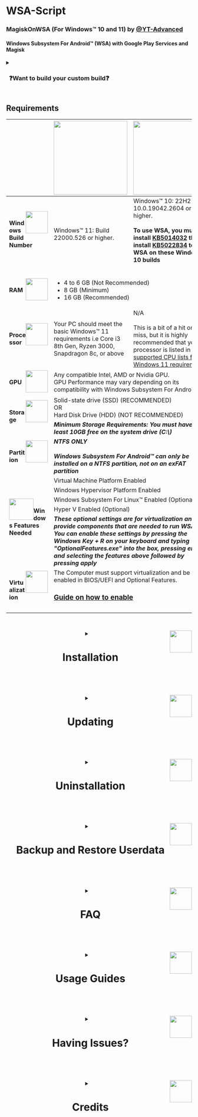# WSA-Script
### MagiskOnWSA (For Windows™ 10 and 11) by [@YT-Advanced](https://github.com/YT-Advanced/)
#### Windows Subsystem For Android™ (WSA) with Google Play Services and Magisk 

<details>     
   <summary><h3> &nbsp; ❓Want to build your custom build❓ <h3></summary>
      

| :exclamation: **Important:**  &nbsp;  `⚠️DO NOT FORK⚠️`               |
|------------------------------------------------------------------------|
|**This repository is designed specifically not to be forked. MagiskOnWSA and some of the various forks and clones that have sprung up on the platform (***potentially***) violate GitHub's Terms of Service due to abuse of GitHub Actions and have been ultimately warned, disabled or banned.**| 
|**Therefore, don't fork this repository unless you're a developer and want to modify the code itself and/or want to contribute to this Github repository.**|
|**If you want to create your Custom Build, please follow the instructions set out clearly, to avoid the repo from being taken down as a result of a misuse of Github Actions due to the large number of forks.**|
      
#### **1. Star this repos (I will happy if you do that)**

#### **2. Check the version from [Releases](https://github.com/YT-Advanced/WSA-Scrpt/releases/latest) first. If it does not have the version you want, continue to follow this guide. If it does, then feel free to use those prebuild WSA builds**

#### **3. Open [this page directly](https://YT-Advanced.github.io/WSA-Script) then choose the option that you want to build**  
![image](https://user-images.githubusercontent.com/70064328/236150011-191bf3a8-2efb-44a1-af44-202c6ea9fe66.png)

#### **4. Click "Create Issues" Button, the issues page will be generated and open. Then you click "Submit New Issues" (green button) and wait.**
![image](https://user-images.githubusercontent.com/70064328/236150320-65fdd492-9fc4-4176-b3bd-a3cee8b7753d.png)

#### **5. After about 15 minutes, the bot will reply that the workflow have built successfully (like the picture below), OPEN THE LINK BELOW THE BOT COMMENT**
![image](https://user-images.githubusercontent.com/70064328/236154819-75dd1997-1999-43fd-a482-050f21e34b72.png)

#### **6. Download the package as artifact**
**DO NOT download it via multithread downloaders like IDM**
![image](https://user-images.githubusercontent.com/68516357/222224469-5748b78a-158e-46ff-9f65-317dbb519aac.png)

#### **7. Install like normal using [the instructions](https://github.com/YT-Advanced/WSA-Script#--installation) in this repository** and most important of all....

---
<summary><h3> &nbsp; The workflow didn't work ❓ Follow these step <h3></summary>

#### **1. Open the home page, click on the button (shown below) and select "import a repository" or go to [this page directly](https://github.com/new/import)**
   ***Step 1.1:***
   
   <img src="https://user-images.githubusercontent.com/68516357/221636520-78d0716a-247b-4034-aa9d-bdbe2277950c.png" style="width: 350px;"/>
   
   ***Step 1.2:***
   
   ![image](https://user-images.githubusercontent.com/68516357/221641202-e3ef4deb-f2dd-46e6-82c8-fb4767f82e99.png)
   
---   
#### **2. [Copy the URL of this Repo](https://github.com/YT-Advanced/WSA-Script) and paste it into the the text box below and press "Import"** 

![image](https://user-images.githubusercontent.com/68516357/221643582-72d71f68-8f53-48d9-a940-692a54d42098.png)

---
#### **3. Go to the **Setting** tab in your newly imported repo and enable "Github Actions"**
   ***Step 3.1:***
   
![Settings](https://user-images.githubusercontent.com/68516357/222214308-b52b1c6f-a60b-44ef-9ce0-bc335087e3a2.png)

   ***Step 3.2:***
   
![MRq9WD3SO2](https://user-images.githubusercontent.com/68516357/222215598-30d68ad3-9700-4061-bba4-815b3befcb10.png)

---
#### **4. Then, scroll down until you reach the section titled "Workflow Permission" and follow the steps as shown in the image below**
![image](https://user-images.githubusercontent.com/68516357/224546417-a82249b4-3864-42bd-8a29-32350b8b0c97.png)

---
#### **5. Open [this link](https://github.com/settings/tokens/new) in new tab, then follow the step below. FINALLY, SCROLL DOWN AND CLICK GENERATE TOKEN**
![image](https://user-images.githubusercontent.com/70064328/231184720-0d3b4ce7-0b82-4b1f-b337-5f0fd0ceb632.png)

---
#### **6. The key will appear. Then click the copy button at right side of the key.**
![image](https://user-images.githubusercontent.com/70064328/231189492-cf3b407e-708b-4224-ba4e-11f3e27012a1.png)

---
#### **7. Now, back to your repository **Setting** tab, and open Secret and Variable, then click Action. Next click **New reporistory secret** button**
![image](https://user-images.githubusercontent.com/70064328/231191605-1e3c4b53-6d17-49f5-8e7f-c752ae12aee8.png)

---
#### **8. In the name boxes, type PAT. Next, paste your copied Secret key to Secret boxes, then click **Add Secrets** button**
![image](https://user-images.githubusercontent.com/70064328/231192376-16aa194c-07ae-4262-857f-d9d86701a110.png)

---
#### **9. Now, Go to the **Action** tab**
![CvYhP0B0CI](https://user-images.githubusercontent.com/68516357/222221960-f48ab9c3-eb77-4cb0-b932-5cd343381048.png)

---
#### **10. In the left sidebar, click the **Custom Build** workflow.**
![image](https://user-images.githubusercontent.com/68516357/222221307-8a4571d2-ac3e-410b-b999-0eb62b14d8d5.png)

---
#### **11. Above the list of workflow runs, select **Run workflow****
![image](https://user-images.githubusercontent.com/68516357/222222850-f991890c-5a80-4cc2-b83d-0ef35c24a79e.png)

---
#### **12. Select your desired options such as ***Magisk Version***, ***WSA Release Channel + WSA Archetecture*** , ***GApps Varient*** and ***Compression Format*** then click **Run workflow****
![image](https://user-images.githubusercontent.com/68516357/222224185-abcfa0cf-c8c6-46e3-bc38-871c968b86f2.png)

---    
#### **13. Wait for the action to complete and download the artifact**
**DO NOT download it via multithread downloaders like IDM**
![image](https://user-images.githubusercontent.com/68516357/222224469-5748b78a-158e-46ff-9f65-317dbb519aac.png)

---
#### **14. Install like normal using [the instructions](https://github.com/YT-Advanced/WSA-Script#--installation) in this repository** and most important of all....
</details>

## Requirements

<center><table>
<thead>
  <tr>
    <th></th>
    <th><img src="https://upload.wikimedia.org/wikipedia/commons/e/e6/Windows_11_logo.svg" style="width: 200px;"/></th>
    <th><img src="https://upload.wikimedia.org/wikipedia/commons/0/05/Windows_10_Logo.svg" style="width: 200px;"/></th>
  </tr>
</thead>
<tbody>
  <tr>
    <td><img style="float: right;" src="https://img.icons8.com/fluency/96/null/windows-update--v1.png" width="60" height="60"/><h4>Windows Build Number<h4></td>
    <td>Windows™ 11: Build 22000.526 or higher.</td>
    <td>Windows™ 10: 22H2 10.0.19042.2604 or higher. <br /><br /><b>To use WSA, you must install <a href="https://www.catalog.update.microsoft.com/Search.aspx?q=KB5014032" target="_blank" rel="noopener noreferrer">KB5014032</a> then install <a href="https://www.catalog.update.microsoft.com/Search.aspx?q=KB5022834" target="_blank" rel="noopener noreferrer">KB5022834</a> to use WSA on these Windows 10 builds<b><br /><br /><b></td>
  </tr>
  <tr>
    <td><img style="float: right;" src="https://img.icons8.com/external-smashingstocks-flat-smashing-stocks/66/null/external-RAM-technology-and-devices-smashingstocks-flat-smashing-stocks.png" width="60" height="60"/><h4>RAM<h4></td>
    <td colspan="2"><ul><li>4 to 6 GB (Not Recommended)</li><li>8 GB (Minimum)</li><li>16 GB (Recommended)</li></ul></td>
  </tr>
  <tr>
    <td><img style="float: right;" src="https://img.icons8.com/3d-fluency/94/null/electronics.png" width="60" height="60"/><h4>Processor<h4></td>
    <td>Your PC should meet the basic Windows™ 11 requirements i.e Core i3 8th Gen, Ryzen 3000, Snapdragon 8c, or above</td>
    <td>N/A </br></br> This is a bit of a hit or miss, but it is highly recommended that your processor is listed in the <a href="https://learn.microsoft.com/en-gb/windows-hardware/design/minimum/windows-processor-requirements" target="_blank" rel="noopener noreferrer">supported CPU lists for Windows 11 requirements</a></td>
  </tr>
  <tr>
    <td><img style="float: right;" src="https://img.icons8.com/3d-fluency/94/null/video-card.png" width="60" height="60"/><h4>GPU<h4></td>
      <td colspan="2">Any compatible Intel, AMD or Nvidia GPU. <br /> GPU Performance may vary depending on its compatibility with Windows Subsystem For Android™  <br /</td>
  </tr>
  <tr>
    <td rowspan="2"><img style="float: right;" src="https://img.icons8.com/3d-fluency/94/null/ssd.png" width="60" height="60"/><h4>Storage<h4></td>
    <td colspan="2">Solid-state drive (SSD) (RECOMMENDED) <br />OR</br> Hard Disk Drive (HDD)   (NOT RECOMMENDED)</td>
  </tr>
  <tr>
     <td colspan="2"><b><i>Minimum Storage Requirements: You must have at least 10GB free on the system drive (C:\)<b><i></td>
  </tr>
  <tr>
    <td><img style="float: right;" src="https://img.icons8.com/stickers/100/null/storage.png" width="60" height="60"/><h4>Partition<h4></td>
    <td colspan="2"><b><i>NTFS ONLY<b><i> <br /><br /> Windows Subsystem For Android™ can only be installed on a NTFS partition, not on an exFAT partition</td>
  </tr>
  <tr>
    <td rowspan="5"><img style="float: left;" src="https://user-images.githubusercontent.com/68516357/230764789-ad8f7361-4a3b-49a8-a8e9-24fdc87d5781.png" width="66" height="58"/><h4>Windows Features Needed<h4></td>
    <td colspan="2">Virtual Machine Platform Enabled</td>
  </tr>
  <tr>
    <td colspan="2">Windows Hypervisor Platform Enabled</td>
  </tr>
  <tr>
    <td colspan="2">Windows Subsystem For Linux™ Enabled (Optional)</td>
  </tr>
  <tr>
    <td colspan="2">Hyper V Enabled (Optional)</td>
  </tr>
  <tr>
    <td colspan="2"><b><i>These optional settings are for virtualization and provide components that are needed to run WSA. You can enable these settings by pressing the Windows Key + R on your keyboard and typing "OptionalFeatures.exe" into the box, pressing enter and selecting the features above followed by pressing apply<b><i></td>
  </tr>
  <tr>
    <td><img style="float: right;" src="https://user-images.githubusercontent.com/68516357/230759907-5d11950e-1b17-4811-8f4e-a0f82e598079.png" width="60" height="60"/><h4>Virtualization<h4></td>
    <td colspan="2">The Computer must support virtualization and be enabled in BIOS/UEFI and Optional Features. </br> <h3><a href="https://support.microsoft.com/en-us/windows/enable-virtualization-on-windows-11-pcs-c5578302-6e43-4b4b-a449-8ced115f58e1" target="_blank" rel="noopener noreferrer">Guide on how to enable</a><h3></td>
  </tr>
</tbody>
</table>


&nbsp;

<details>     
   <summary><picture><img style="float: right;" src="https://img.icons8.com/color/96/null/software-installer.png" width="60" height="60"/></picture><h1> &nbsp; Installation<h1></summary>

&nbsp;

> **Note** : 
> If you have the official Windows Subsystem For Android™ installed, you must [completely uninstall](#uninstallation) it to use MagiskOnWSA. 

> In case you want to preserve your data from the previous installation (official or MagiskOnWSA), you can backup %LOCALAPPDATA%\Packages\MicrosoftCorporationII.WindowsSubsystemForAndroid_8wekyb3d8bbwe\LocalCache\userdata.vhdx before uninstallation and restore it after installation.  For a more comprehensive and detailed guide, take a look at the **Backup and Restore section** in this README markdown

1. Go to the [Releases page](https://github.com/YT-Advanced/WSA-Script/releases/latest)
2. In the latest release, go to the Assets section and download the Windows Subsystem For Android™ version of your choosing (do not download "Source code")

> **Note** : 
> If you want to download WSA with Magisk Delta, please go to [![Action Tab](https://github.com/YT-Advanced/WSA-Script/actions/workflows/custom_build.yml/badge.svg)](https://github.com/YT-Advanced/WSA-Script/actions/workflows/custom_build.yml) and download the package from the Action. 

3. Check integrity of downloaded file by [Follow this guide](https://github.com/YT-Advanced/WSA-Script/blob/main/Guides/Checksum.md)
4. Extract the zip file
5. Delete the zip file
6. Move the newly extracted folder to a suitable location (Documents folder is a good choice), as you will need to keep the folder on your PC to use MagiskOnWSA

> **Note** :  
> If you're updating WSA, merge the folders and replace the files for all items when asked

7. Open the Windows Subsystem For Android™ folder: Search for and double-click `Run.bat`
   - If you previously have a MagiskOnWSA installation, it will automatically uninstall the previous one while preserving all user data and install the new one, so don't worry about your data.
   - If the popup windows disappear without asking administrative permission and Windows Subsystem For Android™ is not installed successfully, you should manually run Install.ps1 as administrator:
      
      - Press Win+x and select Windows™ Terminal (Admin)
      
      - Input the command below and press enter, replacing {X:\path\to\your\extracted\folder} including the {} with the path of the extracted folder
        ```Powershell
        cd "{X:\path\to\your\extracted\folder}"
        ```  
        
      - Input the command below and press enter   
        ```Powershell
        PowerShell.exe -ExecutionPolicy Bypass -File .\Install.ps1
        ```
        
      - The script will run and Windows Subsystem For Android™ will be installed
      - If this workaround does not work, your PC is not supported for WSA
      
8. Once the installation process completes, Windows Subsystem For Android™ will launch (if this is a first-time install, a window asking for consent to diagnositic information will be shown instead. Sometimes two identical windows will show, this is fine and nothing bad happens if you click OK in both windows)
9. Click on the PowerShell window, then press any key on the keyboard, the PowerShell window should close
10. Close File Explorer
11. **Enjoy**

&nbsp;

### Notice (Applicable for both Windows 10 and 11):

1. You can NOT delete the Windows Subsystem For Android™ installation folder.
   What `Add-AppxPackage -Register .\AppxManifest.xml` does is to register an appx package with some existing unpackaged files,
   so you need to keep them as long as you want to use Windows Subsystem For Android™. 
   Check https://learn.microsoft.com/en-us/powershell/module/appx/add-appxpackage?view=windowsserver2022-ps for more details.
2. You need to register your Windows Subsystem For Android™ appx package before you can run Windows Subsystem For Android™. 
   For [WSA-Script](https://github.com/YT-Advanced/WSA-Script) and [MagiskOnWSALocal](https://github.com/LSPosed/MagiskOnWSALocal) users, you need to run `Run.bat` in the extracted dir.
   If the script fails, you can take the following steps for diagnosis (admin privilege required):
    1. Open a PowerShell window and change working directory to your Windows Subsystem For Android™ directory.
    
    2. Run the command below in PowerShell. This should fail with an ActivityID, which is a UUID required for the next step.
       ```Powershell
       Add-AppxPackage -ForceApplicationShutdown -ForceUpdateFromAnyVersion -Register .\AppxManifest.xml
       ```
       
    3. Run the command below in PowerShell. This should print the log of the failed operation.
       ```Powershell
       Get-AppPackageLog -ActivityID <UUID>
       ```
    4. Check the log for the reason of failure and fix it.

</details> 

&nbsp;


<details>     
   <summary><picture><img style="float: right;" src="https://img.icons8.com/external-flaticons-flat-flat-icons/64/null/external-updating-tools-and-material-ecommerce-flaticons-flat-flat-icons.png" width="60" height="60"/></picture><h1> &nbsp; Updating<h1></summary>

### How do I update without losing any of my apps and data on Windows Subsystem for Android (WSA)

1. [Download the latest build](https://github.com/YT-Advanced/WSA-Script/releases/latest) (that you want to update to)
2. Make sure Windows Subsystem For Android is not running (Click on "Turn off" in the WSA Settings and wait for the spinning loader to disappear)
2. Using 7-Zip, WinRAR or any other tool of choice, open the .zip file 
3. Within the .zip archive open the subfolder (Example: WSA_2xxx.xxxxx.xx.x_xx_Release-Nightly-with-magisk-xxxxxxx-MindTheGapps-xx.x-RemovedAmazon)
4. Select all the files that are within this subfolder and extract them to the current folder where the file for Windows Subsystem For Android are (the folder you extracted, and installed WSA from)
5. When prompted to replace folders, select "Do this for all current items" and click on "Yes" 
6. When prompted to replace files, click on "Replace the files in the destination"
7. Run  the ``Run.bat`` file
8. Launch Windows Subsystem For Android Settings app and go to the ``About`` tab using the sidebar
9. Check if the WSA version matches the latest version/ the version number that you want to update to


</details>   

&nbsp;

<details>     
   <summary><picture><img style="float: right;" src="https://img.icons8.com/color/96/null/uninstall-programs.png" width="60" height="60"/></picture><h1> &nbsp; Uninstallation<h1></summary>

&nbsp;

> **Note**: 
> 
> If you want to preseve your data, make a backup of the `%LOCALAPPDATA%\Packages\MicrosoftCorporationII.WindowsSubsystemForAndroid_8wekyb3d8bbwe\LocalCache\userdata.vhdx` file. After uninstalling, copy the VHDX file back to the `%LOCALAPPDATA%\Package\MicrosoftCorporationII.WindowsSubsystemForAndroid_8wekyb3d8bbwe\LocalCache` folder. For a more comprehensive and detailed guide, take a look at the **Backup and Restore section** in this README markdown

- To remove WSA installed:

   - **1.)** Make sure that Windows Subsystem For Android™ is not running
   - **2.)** Search for ``Windows Subsystem For Android™ Settings`` using the built-in Windows Search, or through Add and Remove Programs and press uninstall
   - **3.)** Delete the WSA folder that extracted you extracted and Run.bat was run from to install WSA (MagiskOnWSA folder)
   - **4.)** Go to ``%LOCALAPPDATA%/Packages/`` and delete the folder named ``MicrosoftCorporationII.WindowsSubsystemForAndroid_8wekyb3d8bbwe``
            
      - If you get an error that states that the file(s) could not be deleted, make sure that WSA is turned off
     
- To remove WSA installed from the Microsoft Store: 
        
   - **1.)** Search for ``Windows Subsystem For Android™ Settings`` using the built-in Windows Search, or through Add and Remove Programs and press uninstall

</details>

&nbsp;
      
<details>     
   <summary><picture><img style="float: right;" src="https://img.icons8.com/fluency/96/cloud-backup-restore.png" width="60" height="60"/></picture><h1> &nbsp; Backup and Restore Userdata<h1></summary>

## Backing Up Your Userdata

In order to make a backup of your WSA data you must copy the Userdata.vhdx (which includes, but is not limited Android Apps and their data, settings etc.), located at `%LOCALAPPDATA%\Packages\MicrosoftCorporationII.WindowsSubsystemForAndroid_8wekyb3d8bbwe\LocalCache\userdata.vhdx`, to a safe location     

## Restoring Your Backup

Before attempting to restore your backup, you must remove WSA if installed. Then before you run the "Run.bat" script (to reinstall WSA after removing it), you need to remove these lines from Install.ps1: 

Official Magisk:
```pwsh
Start-Process "wsa://com.topjohnwu.magisk"
```
Magisk Delta:
```pwsh
Start-Process "wsa://io.github.huskydg.magisk"
```
Magisk Alpha:
```pwsh
Start-Process "wsa://io.github.vvb2060.magisk"
```
Google Play Store:
```pwsh
Start-Process "wsa://com.android.vending"
```
Amazon Appstore:
```pwsh
Start-Process "wsa://com.amazon.venezia"
``` 
After running the script, do not run WSA at all, and go to %localappdata%\Packages and (if the folders do not exist, create them) in MicrosoftCorporationII.WindowsSubsystemForAndroid_8wekyb3d8bbwe\LocalCache\ paste the userdata.vhdx

Now run WSA and your serdata should hopefully be restored
</details>
      
&nbsp;
      
<details>     
   <summary><picture><img style="float: right;" src="https://img.icons8.com/3d-fluency/94/null/help.png" width="60" height="60"/></picture><h1> &nbsp; FAQ<h1></summary>

&nbsp;
**Help me, I am having problems with the MagiskOnWSA Builds**

- Open an [issue in Github](https://github.com/YT-Advanced/WSA-Script/issues) and describe the issue with sufficent detail

**Help me, I am having problems with installing Windows Subsystem For Android™ on Windows™ 10**

- I am not working on the patch, and nor claim to.  Open an issue in Github, and I will try to assist you with the problem if possible. For full support visit the project homepage and open an issue there: https://github.com/cinit/WSAPatch/issues/

**How do I get a logcat?**
- There are two ways:
   ```
   adb logcat
   ```
   or

-  Location in Windows ---> <br/> `%LOCALAPPDATA%\Packages\MicrosoftCorporationII.WindowsSubsystemForAndroid_8wekyb3d8bbwe\LocalState\diagnostics\logcat`

**Can I delete the installed folder?**

- No.

**How can I update Windows Subsystem For Android™ to a new version?**

- As Explained [Installation instructions](#installation). Download the [latest Windows Subsystem For Android™ Version](#downloads) and replace the content of your previous installation and rerun Install.ps1. Don't worry, your data will be preserved

**How do I update Magisk?**

- Do the same as updating Windows Subsystem For Android™.  Wait for a new MagiskOnWSA release that includes the newer Magisk version, then follow the [Installation instructions](#installation) to update

**Can I pass SafetyNet/Play Integrity?**

- No. Virtual machines like Windows Subsystem For Android™ cannot pass these mechanisms on their own due to the lack of signing by Google. Passing requires more exotic (and untested) solutions like: <https://github.com/kdrag0n/safetynet-fix/discussions/145#discussioncomment-2170917>

**What is virtualization?**

- Virtualization is required to run virtual machines like Windows Subsystem For Android™.  `Run.bat` helps you enable it. After rebooting, re-run `Run.bat` to install Windows Subsystem For Android™.  If it's still not working, you have to enable virtualization in your BIOS/UEFI. Instructions vary by PC vendor, look for help online

**Can I remount system partition as read-write?**

- No. Windows Subsystem For Android™ is mounted as read-only by Hyper-V. You can, however, modify the system partition by creating a Magisk module, or by directly modifying the system.img file

**I cannot adb connect localhost:58526**

- Make sure developer mode is enabled. If the issue persists, check the IP address of Windows Subsystem For Android™ on the Settings ---> Developer page and try 

   ```
   adb connect ip:5555
   ```

**Magisk online module list is empty?**

- Magisk actively removes the online module repository. You can install the module locally or by 
  
   **Step 1** 
      
      adb push module.zip /data/local/tmp

   **Step 2**  

      adb shell su -c magisk --install-module /data/local/tmp/module.zip


**How do I uninstall Magisk?**

- Request, using [Issues](https://github.com/YT-Advanced/WSA-Script/issues), a Windows Subsystem For Android™ version that doesn't include Magisk from the [Releases page](https://github.com/YT-Advanced/WSA-Script/releases/latest). Then follow the [Installation instructions](#installation)
</details>

&nbsp;

<details>     
   <summary><picture><img style="float: right;" src="https://img.icons8.com/external-xnimrodx-lineal-color-xnimrodx/96/null/external-guide-education-xnimrodx-lineal-color-xnimrodx.png" width="60" height="60"/></picture><h1> &nbsp; Usage Guides<h1></summary>

&nbsp;

### Install KernelSU Manager:
[<img src="https://img.shields.io/badge/-How%20to%20install%20KernelSU%20Manager-474154?style=for-the-badge&logoColor=white&logo=github" />](https://github.com/YT-Advanced/WSA-Script/blob/main/Guides/KernelSU.md)

### Check Integrity Guide:
[<img src="https://img.shields.io/badge/-HOW%20TO%20CHECK%20INTEGRITY%20OF%20DOWNLOAD%20PACKAGES-474154?style=for-the-badge&logoColor=white&logo=github" />](https://github.com/YT-Advanced/WSA-Script/blob/main/Guides/Checksum.md)

### GPU Guide:
[<img src="https://img.shields.io/badge/-How%20to%20Change%20the%20GPU%20Used-474154?style=for-the-badge&logoColor=white&logo=github" />](https://github.com/YT-Advanced/WSA-Script/blob/main/Guides/ChangingGPU.md)

### Sideload Guide:
[<img src="https://img.shields.io/badge/-How%20to%20Sideload%20apps-474154?style=for-the-badge&logoColor=white&logo=github" />](https://github.com/YT-Advanced/WSA-Script/blob/main/Guides/Sideloading.md)

### Moving WSA to another drive or partition:
[<img src="https://img.shields.io/badge/-How%20to%20Move%20WSA%20to%20another%20drive%20or%20partition-474154?style=for-the-badge&logoColor=white&logo=github" />](https://github.com/YT-Advanced/WSA-Script/blob/main/Guides/MoveToExtDrive.md)


</details> 

&nbsp;

<details>     
   <summary><picture><img style="float: right;" src="https://img.icons8.com/external-soft-fill-juicy-fish/96/null/external-bug-coding-and-development-soft-fill-soft-fill-juicy-fish-2.png" width="60" height="60"/></picture><h1> &nbsp; Having Issues?<h1></summary>

### Common Issues:

[<img src="https://img.shields.io/badge/-Fix%20Install.ps1%20Issue-%23EF2D5E?style=for-the-badge&logoColor=white&logo=Github" />](https://github.com/YT-Advanced/WSA-Script/blob/main/Fixes/FixInstallps1.md)

[<img src="https://img.shields.io/badge/-Fix Virtualization and Virtual Machine Platform Error-%23EF2D5E?style=for-the-badge&logoColor=white&logo=github" />](https://github.com/YT-Advanced/WSA-Script/blob/main/Fixes/FixVirtError.md)

[<img src="https://img.shields.io/badge/-Fix%20Internet%20Issues-%23EF2D5E?style=for-the-badge&logoColor=white&logo=Github" />](https://github.com/YT-Advanced/WSA-Script/blob/main/Fixes/FixInternet.md)
      
[<img src="https://img.shields.io/badge/-Fix%20Error%200x80073CF0-%23EF2D5E?style=for-the-badge&logoColor=white&logo=Github" />](https://github.com/YT-Advanced/WSA-Script/blob/main/Fixes/Fix%20Error%200x80073CF0.md)

[<img src="https://img.shields.io/badge/-Fix%20Error%200x80073CFD-%23EF2D5E?style=for-the-badge&logoColor=white&logo=Github" />](https://github.com/YT-Advanced/WSA-Script/blob/main/Fixes/Fix%20Error%200x80073CFD.md)

[<img src="https://img.shields.io/badge/-Fix%20Error%200x80073CF6-%23EF2D5E?style=for-the-badge&logoColor=white&logo=Github" />](https://github.com/YT-Advanced/WSA-Script/blob/main/Fixes/Fix%20Error%200x80073CF6.md)

[<img src="https://img.shields.io/badge/-Fix%20Error%200x80073CF9-%23EF2D5E?style=for-the-badge&logoColor=white&logo=Github" />](https://github.com/YT-Advanced/WSA-Script/blob/main/Fixes/Fix%20Error%200x80073CF9.md)

[<img src="https://img.shields.io/badge/-Fix%20Error%200x80073D10-%23EF2D5E?style=for-the-badge&logoColor=white&logo=Github" />](https://github.com/YT-Advanced/WSA-Script/blob/main/Fixes/Fix%20Error%200x80073D10.md)

[<img src="https://img.shields.io/badge/-Fix%20Path%20Too%20Long-%23EF2D5E?style=for-the-badge&logoColor=white&logo=Github" />](https://github.com/YT-Advanced/WSA-Script/blob/main/Fixes/FixPathTooLong.md)

[<img src="https://img.shields.io/badge/-Fix%20Missing%20Icons%20Issue-%23EF2D5E?style=for-the-badge&logoColor=white&logo=Github" />](https://github.com/YT-Advanced/WSA-Script/blob/main/Fixes/MissingIcons.md)

[<img src="https://img.shields.io/badge/-Fix%20Target%20Machine%20Actively%20Refused%20Connection-%23EF2D5E?style=for-the-badge&logoColor=white&logo=Github" />](https://github.com/YT-Advanced/WSA-Script/blob/master/Fixes/TargetMachineActivelyRefusedConnection.md)

</details>  

&nbsp;      
      
<details>     
   <summary><picture><img style="float: right;" src="https://img.icons8.com/external-flaticons-lineal-color-flat-icons/64/null/external-credits-movie-theater-flaticons-lineal-color-flat-icons.png" width="60" height="60"/></picture><h1> &nbsp; Credits<h1></summary>

- [Microsoft](https://apps.microsoft.com/store/detail/windows-subsystem-for-android%E2%84%A2-with-amazon-appstore/9P3395VX91NR): For providing Windows Subsystem For Android™ and related files. Windows Subsystem For Android™, Windows Subsystem For Android™ Logo, Windows™ 10 and Windows™ 11 Logos are trademarks of Microsoft Corporation. Microsoft Corporation reserves all rights to these trademarks. By downloading and installing Windows Subsystem For Android™, you agree to the [Terms and Conditions](https://support.microsoft.com/en-gb/windows/microsoft-software-license-terms-microsoft-windows-subsystem-for-android-cf8dfb03-ba62-4daa-b7f3-e2cb18f968ad) and [Privacy Policy](https://privacy.microsoft.com/en-gb/privacystatement)
- [Cinit and the WSAPatch Guide](https://github.com/cinit/WSAPatch): Many thanks for the comprehensive guide, files and support provided by Cinit and the contributers at the WSAPatch repository. Windows™ 10 Builds in this repo rely on the hard work of this project and  hence credit is given where due
- [StoreLib](https://github.com/StoreDev/StoreLib): API for downloading WSA
- [Magisk](https://github.com/topjohnwu/Magisk): The Magic Mask for Android
- [KernelSU](https://github.com/tiann/KernelSU): A Kernel based root solution for Android
- [MagiskOnWSALocal](https://github.com/LSPosed/MagiskOnWSALocal): Integrate Magisk root and Google Apps into WSA

***The repository is provided as a utility.***

***Android is a trademark of Google LLC. Windows™ is a trademark of Microsoft LLC.***

</details> 
